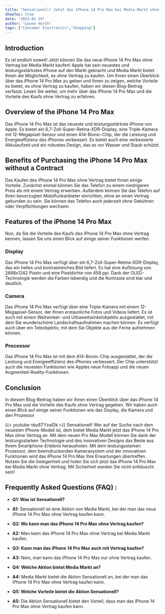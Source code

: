 ```yaml
---
title: "Sensationell! Jetzt das iPhone 14 Pro Max bei Media Markt ohne Vertrag kaufen!"
ShowToc: true 
date: "2023-01-19"
author: "Leone Horth" 
tags: ["Consumer Electronics","Shopping"]
---
```

## Introduction

Es ist endlich soweit! Jetzt können Sie das neue iPhone 14 Pro Max ohne Vertrag bei Media Markt kaufen! Apple hat sein neuestes und leistungsstärkstes iPhone auf den Markt gebracht und Media Markt bietet Ihnen die Möglichkeit, es ohne Vertrag zu kaufen. Um Ihnen einen Überblick über das iPhone 14 Pro Max zu geben und Ihnen zu zeigen, welche Vorteile es bietet, es ohne Vertrag zu kaufen, haben wir diesen Blog-Beitrag verfasst. Lesen Sie weiter, um mehr über das iPhone 14 Pro Max und die Vorteile des Kaufs ohne Vertrag zu erfahren.

## Overview of the iPhone 14 Pro Max

Das iPhone 14 Pro Max ist das neueste und leistungsstärkste iPhone von Apple. Es bietet ein 6,7-Zoll-Super-Retina-XDR-Display, eine Triple-Kamera mit 12-Megapixel-Sensor und einen A14-Bionic-Chip, der die Leistung und Energieeffizienz des iPhones verbessert. Es bietet auch eine verbesserte Akkulaufzeit und ein robustes Design, das es vor Wasser und Staub schützt.

## Benefits of Purchasing the iPhone 14 Pro Max without a Contract

Das Kaufen des iPhone 14 Pro Max ohne Vertrag bietet Ihnen einige Vorteile. Zunächst einmal können Sie das Telefon zu einem niedrigeren Preis als mit einem Vertrag erwerben. Außerdem können Sie das Telefon auf Ihren bevorzugten Mobilfunkanbieter einrichten, ohne an einen Vertrag gebunden zu sein. Sie können das Telefon auch jederzeit ohne Gebühren oder Verpflichtungen wechseln.

## Features of the iPhone 14 Pro Max

Nun, da Sie die Vorteile des Kaufs des iPhone 14 Pro Max ohne Vertrag kennen, lassen Sie uns einen Blick auf einige seiner Funktionen werfen.

### Display

Das iPhone 14 Pro Max verfügt über ein 6,7-Zoll-Super-Retina-XDR-Display, das ein helles und kontrastreiches Bild liefert. Es hat eine Auflösung von 2688x1242 Pixeln und eine Pixeldichte von 458 ppi. Dank der OLED-Technologie werden die Farben lebendig und die Kontraste sind klar und deutlich.

### Camera

Das iPhone 14 Pro Max verfügt über eine Triple-Kamera mit einem 12-Megapixel-Sensor, der Ihnen erstaunliche Fotos und Videos liefert. Es ist auch mit einem Weitwinkel- und Ultraweitwinkelobjektiv ausgestattet, mit dem Sie wunderschöne Landschaftsaufnahmen machen können. Es verfügt auch über ein Teleobjektiv, mit dem Sie Objekte aus der Ferne aufnehmen können.

### Processor

Das iPhone 14 Pro Max ist mit dem A14-Bionic-Chip ausgestattet, der die Leistung und Energieeffizienz des iPhones verbessert. Der Chip unterstützt auch die neuesten Funktionen wie Apples neue Fotoapp und die neuen Augmented-Reality-Funktionen.

## Conclusion

In diesem Blog-Beitrag haben wir Ihnen einen Überblick über das iPhone 14 Pro Max und die Vorteile des Kaufs ohne Vertrag gegeben. Wir haben auch einen Blick auf einige seiner Funktionen wie das Display, die Kamera und den Prozessor

{{< youtube nby8TYzaiDk >}} 
Sensationell! Wer auf der Suche nach dem neuesten iPhone-Modell ist, dem bietet Media Markt jetzt das iPhone 14 Pro Max ohne Vertrag an. Mit dem neuen Pro Max Modell können Sie dank der leistungsstarken Technologie und des innovativen Designs das Beste aus Ihrem Smartphone-Erlebnis herausholen. Mit dem leistungsstarken Prozessor, dem beeindruckenden Kamerasystem und der innovativen Funktionen wird das iPhone 14 Pro Max Ihre Erwartungen übertreffen. Nutzen Sie die Gelegenheit und holen Sie sich jetzt das iPhone 14 Pro Max bei Media Markt ohne Vertrag. Mit Sicherheit werden Sie nicht enttäuscht sein!

## Frequently Asked Questions (FAQ) :
- **Q1: Was ist Sensationell?** 
- **A1:** Sensationell ist eine Aktion von Media Markt, bei der man das neue iPhone 14 Pro Max ohne Vertrag kaufen kann.

- **Q2: Wo kann man das iPhone 14 Pro Max ohne Vertrag kaufen?**
- **A2:** Man kann das iPhone 14 Pro Max ohne Vertrag bei Media Markt kaufen.

- **Q3: Kann man das iPhone 14 Pro Max auch mit Vertrag kaufen?**
- **A3:** Nein, man kann das iPhone 14 Pro Max nur ohne Vertrag kaufen.

- **Q4: Welche Aktion bietet Media Markt an?**
- **A4:** Media Markt bietet die Aktion Sensationell an, bei der man das iPhone 14 Pro Max ohne Vertrag kaufen kann.

- **Q5: Welche Vorteile bietet die Aktion Sensationell?**
- **A5:** Die Aktion Sensationell bietet den Vorteil, dass man das iPhone 14 Pro Max ohne Vertrag kaufen kann.


